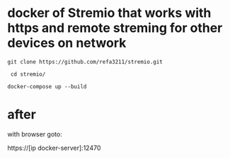 # docker of Stremio that works with https and remote streming for other devices on network 

```
git clone https://github.com/refa3211/stremio.git
```
```
 cd stremio/
```
```
docker-compose up --build
```

# after

with browser goto:

https://[ip docker-server]:12470
